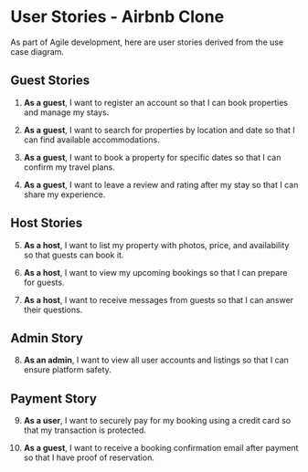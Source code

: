 # User Stories - Airbnb Clone

As part of Agile development, here are user stories derived from the use case diagram.

## Guest Stories

1. **As a guest**, I want to register an account so that I can book properties and manage my stays.

2. **As a guest**, I want to search for properties by location and date so that I can find available accommodations.

3. **As a guest**, I want to book a property for specific dates so that I can confirm my travel plans.

4. **As a guest**, I want to leave a review and rating after my stay so that I can share my experience.

## Host Stories

5. **As a host**, I want to list my property with photos, price, and availability so that guests can book it.

6. **As a host**, I want to view my upcoming bookings so that I can prepare for guests.

7. **As a host**, I want to receive messages from guests so that I can answer their questions.

## Admin Story

8. **As an admin**, I want to view all user accounts and listings so that I can ensure platform safety.

## Payment Story

9. **As a user**, I want to securely pay for my booking using a credit card so that my transaction is protected.

10. **As a guest**, I want to receive a booking confirmation email after payment so that I have proof of reservation.